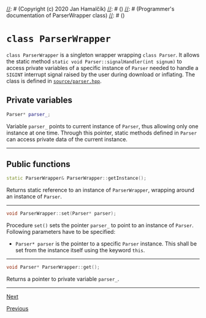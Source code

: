 [//]: # (pfamannot)
[//]: # (Protein Family Annotator)
[//]: # ()
[//]: # (docs/development/parserWrapper.md)
[//]: # (Copyright (c) 2020 Jan Hamalčík)
[//]: # ()
[//]: # (Programmer's documentation of ParserWrapper class)
[//]: # ()

# `class ParserWrapper`

`class ParserWrapper` is a singleton wrapper wrapping `class Parser`.
It allows the static method
`static void Parser::signalHandler(int signum)` to access private
variables of a specific instance of `Parser` needed to handle a
`SIGINT` interrupt signal raised by the user during download or
inflating.
The class is defined in [`source/parser.hpp`](../../source/parser.hpp).

## Private variables

```cpp
Parser* parser_;
```

Variable `parser_` points to current instance of `Parser`, thus
allowing only one instance at one time.
Through this pointer, static methods defined in `Parser` can access
private data of the current instance.

---

## Public functions

```cpp
static ParserWrapper& ParserWrapper::getInstance();
```

Returns static reference to an instance of `ParserWrapper`, wrapping
around an instance of `Parser`.

---

```cpp
void ParserWrapper::set(Parser* parser);
```

Procedure `set()` sets the pointer `parser_` to point to an instance
of `Parser`. Following parameters have to be specified:

* `Parser* parser` is the pointer to a specific `Parser`
instance.
This shall be set from the instance itself using the keyword `this`.

---

```cpp
void Parser* ParserWrapper::get();
```

Returns a pointer to private variable `parser_`.

---

[Next](flowController.md)

[Previous](parser.md)
